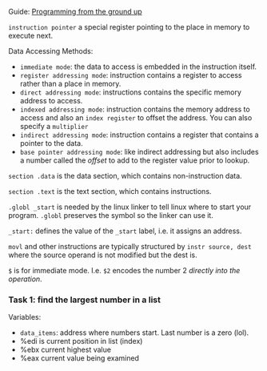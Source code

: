 Guide: [Programming from the ground up](http://download.savannah.gnu.org/releases/pgubook/)


`instruction pointer` a special register pointing to the place in memory to
execute next.

Data Accessing Methods:
- `immediate mode`: the data to access is embedded in the instruction itself.
- `register addressing mode`: instruction contains a register to access rather
  than a place in memory.
- `direct addressing mode`: instructions contains the specific memory address
  to access.
- `indexed addressing mode`: instruction contains the memory address to access and
  also an `index register` to offset the address. You can also specify a `multiplier`
- `indirect addressing mode`: instruction contains a register that contains a pointer
  to the data.
- `base pointer addressing mode`: like indirect addressing but also includes a number
  called the _offset_ to add to the register value prior to lookup.

`section .data` is the data section, which contains non-instruction data.

`section .text` is the text section, which contains instructions.

`.globl _start` is needed by the linux linker to tell linux where to start your program.
`.globl` preserves the symbol so the linker can use it.

`_start:` defines the value of the `_start` label, i.e. it assigns an address.

`movl` and other instructions are typically structured by `instr source, dest` where
the source operand is not modified but the dest is.

`$` is for immediate mode. I.e. `$2` encodes the number 2 _directly into the operation_.


### Task 1: find the largest number in a list

Variables:
- `data_items`: address where numbers start. Last number is a zero (lol).
- %edi is current position in list (index)
- %ebx current highest value
- %eax current value being examined



